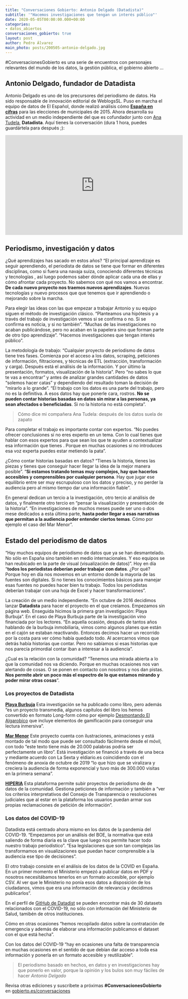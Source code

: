 ```yaml
---
title: "Conversaciones Gobierto: Antonio Delgado (Datadista)"
subtitle: '"Hacemos investigaciones que tengan un interés público"'
date: 2020-05-05T00:00:00.000+00:00
categories:
- datos_abiertos
conversaciones_gobierto: true
layout: post
author: Pedro Álvarez
main_photo: posts/200505-antonio-delgado.jpg
---
```


#ConversacionesGobierto es una serie de encuentros con personajes relevantes del mundo de los datos, la gestión pública, el gobierno abierto ...

## Antonio Delgado, fundador de Datadista

Antonio Delgado es uno de los precursores del periodismo de datos. Ha sido responsable de innovación editorial de WeblogsSL. Puso en marcha el equipo de datos de El Español, donde realizó análisis cómo **[España en cifras](https://populate.tools/projects/espanaencifras)** para las elecciones de municipales de 2015. Ahora desarrolla su actividad en un medio independiente del que es cofundador junto con [Ana Tudela](https://twitter.com/latule), **Datadista**. Aquí tienes la conversación (dura 1 hora, puedes guardártela para después ;):

<div class="video_wrapper bigger">
<iframe width="560" height="315" src="https://www.youtube.com/embed/9vdLytpZ-Bc" frameborder="0" allow="accelerometer; autoplay; encrypted-media; gyroscope; picture-in-picture" allowfullscreen></iframe>
</div>

## Periodismo, investigación y datos

¿Qué aprendizajes has sacado en estos años? “El principal aprendizaje es seguir aprendiendo, el periodista de datos se tiene que formar en diferentes disciplinas, como si fuera una navaja suiza, conociendo diferentes técnicas y tecnologías , así luego podemos saber dónde aplicar cada una de ellas y cómo afrontar cada proyecto. No sabemos con qué nos vamos a encontrar. **De cada nuevo proyecto nos traemos nuevos aprendizajes**. Nuevas tecnologías y nuevo procesos que que tenemos que ir aprendiendo o mejorando sobre la marcha.

Para elegir las ideas con las que empezar a trabajar Antonio y su equipo siguen el método de investigación clásico. “Planteamos una hipótesis y a través del trabajo de investigación vemos si se confirma o no. Si se confirma es noticia, y si no también”. “Muchas de las investigaciones no acaban publicándose, pero no acaban en la papelera sino que forman parte de otro tipo aprendizaje”. “Hacemos investigaciones que tengan interés público”.

La metodología de trabajo: “Cualquier proyecto de periodismo de datos tiene tres fases. Comienza por el acceso a los datos, scraping, peticiones de información, filtraciones, y técnicas de ETL (extracción, transformación y carga). Después está el análisis de la información. Y por último la presentación, formatos, visualización de la historia”. Pero “no sabes lo que te vas a encontrar” y antes de analizar grandes cantidades de datos “solemos hacer catas” y dependiendo del resultado toman la decisión de “mirarlo a lo grande”. “El trabajo con los datos es una parte del trabajo, pero no es la definitiva. A esos datos hay que ponerle cara, rostros. **No se pueden contar historias basadas en datos sin mirar a las personas, ya sean afectados o beneficiadas**. Si no la historia no está completa”. 

<blockquote class="quote">
  Cómo dice mi compañera Ana Tudela: después de los datos suela de zapato
</blockquote>

Para completar el trabajo es importante contar con expertos. “No puedes ofrecer conclusiones si no eres experto en un tema. Con lo cual tienes que hablar con esos expertos para que sean los que te ayuden a contextualizar esa información que tienes . Porque en muchas ocasiones si no introduces esa voz experta puedes estar metiendo la pata”.

¿Cómo contar historias basadas en datos? “Tienes la historia, tienes las piezas y tienes que conseguir hacer llegar la idea de la mejor manera posible”. “**Si estamos tratando temas muy complejos, hay que hacerlos accesibles y comprensibles por cualquier persona**. Hay que jugar ese equilibrio entre ser muy escrupuloso con los datos y preciso, y no perder la audiencia pero al mismo tiempo dar una información fiable”.

En general dedican un tercio a la investigación, otro tercio al análisis de datos, y finalmente otro tercio en “pensar la visualización y presentación de la historia”. “En investigaciones de muchos meses puede ser uno o dos mese dedicados a esta última parte, **hasta poder llegar a esas narrativas que permitan a la audiencia poder entender ciertos temas**. Cómo por ejemplo el caso del Mar Menor”.

## Estado del periodismo de datos

“Hay muchos equipos de periodismo de datos que ya se han desmantelado. No sólo en España sino también en medio internacionales. Y eso equipos se han reubicado en la  parte de visual (visualización de datos)”.  Hoy en día “**todos los periodistas deberían poder trabajar con datos**. ¿Por qué? Porque hoy en día nos movemos en un entorno donde la mayoría de las fuentes son digitales. Si no tienes los conocimientos básicos para manejar esas fuentes no puedes hacer bien tu trabajo. Todos los periodistas deberían trabajar con una hoja de Excel y hacer transformaciones”. 

La creación de un medio independiente. “En octubre de 2016 decidimos lanzar **Datadista** para hacer el proyecto en el que creíamos. Empezamos sin página web. Enseguida hicimos la primera gran investigación: Playa Burbuja”. En el caso de Playa Burbuja parte de la investigación vino financiada por los lectores. “En aquella ocasión, después de tantos años hablando de la burbuja inmobiliaria, vimos como algunos planes que están en el cajón se estaban reactivando. Entonces decimos hacer un recorrido por la costa para ver cómo había quedado todo. Al acercarnos vimos que detrás había historias que contar. Pero no sabíamos si esas historias que nos parecía primordial contar iban a interesar a la audiencia”.

¿Cual es la relación con la comunidad? “Tenemos una mirada abierta a lo que la comunidad nos va diciendo. Porque en muchas ocasiones nos van alertando de cosas. O se ponen en contacto con nosotros y nos dan pistas. **Nos permite abrir un poco más el espectro de lo que estamos mirando y poder mirar otras cosas**”. 


### Los proyectos de Datadista

**[Playa Burbuja](https://datadista.com/playa-burbuja/preguntas-respuestas/)**
Esta investigación se ha publicado como libro, pero además “es un proyecto transmedia, algunos capítulos del libro los hemos convertido en formato Long-form cómo por ejemplo [Desmontando El Algarobíco](https://datadista.com/playa-burbuja/desmontando-algarrobico/) que incluye elementos de gamificación para conseguir una lectura inmersiva”.

**[Mar Menor](https://datadista.com/medioambiente/desastre-mar-menor/)**
Este proyecto cuenta con ilustraciones, animaciones y está montado de tal modo que puede ser consultado fácilmente desde el móvil, con todo “este texto tiene más de 20.000 palabras podría ser perfectamente un libro”. Está investigación se financió a través de una beca y mediante acuerdo con La Sexta y eldiario.es coincidiendo con el fenómeno de anoxia de octubre de 2019 “lo que hizo que se viralizara y creciera la audiencia de forma exponencial y tuvo más de 300.000 visitas en la primera semana”.

**[HIPERIA](https://hiperia.datadista.com/)**
Esta plataforma permite subir proyectos de periodismo de de datos de la comunidad. Gestiona peticiones de información y también a “ver los criterios interpretativos del Consejo de Transparencia o resoluciones judiciales que al estar en la plataforma los usuarios puedan armar sus propias reclamaciones de petición de información”.


### Los datos del COVID-19

Datadista está centrado ahora mismo en los datos de la pandemia del COVID-19. “Empezamos por un análisis del BOE, la normativa que está saliendo de forma diaria es la clave que luego nos permite hacer todo nuestro trabajo periodístico”. “Esa legislaciones que son tan complejas las transformamos en visualizaciones que puedan hacer comprensible a la audiencia ese tipo de decisiones”.

El otro trabajo consiste en el análisis de los datos de la COVID en España. En un primer momento el Ministerio empezó a publicar datos en PDF y nosotros necesitábamos tenerlos en un formato accesible, por ejemplo CSV. Al ver que le Ministerio no ponía esos datos a disposición de los ciudadanos, vimos que era una información de relevancia y decidimos publicarlos”.

En el perfil de [GitHub de Datadist](https://github.com/datadista/datasets/tree/master/COVID%2019) se pueden encontrar más de 30 datasets relacionados con el COVID-19, no sólo con información del Ministerio de Salud, tamibén de otros instituciones.

Cómo en otras ocasiones “hemos recopilado datos sobre la contratación de emergencia y además de elaborar una información publicamos el dataset con el que está hecha”.

Con los datos del COVID-19 “hay en ocasiones una falta de transparencia en muchas ocasiones en el sentido de que debían dar acceso a toda esa información y ponerla en un formato accesible y reutilizable”.

<blockquote class="quote">
  El periodismo basado en hechos, en datos y en investigaciones hay que ponerlo en valor, porque la opinión y los bulos son muy fáciles de hacer
  <cite>Antonio Delgado</cite>
</blockquote>

Revisa otras ediciones y suscríbete a próximas **#ConversacionesGobierto** en [gobierto.es/conversaciones](https://gobierto.es/conversaciones/)